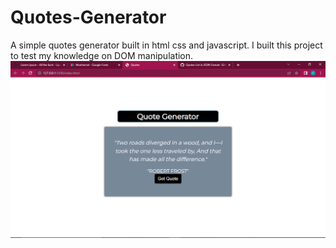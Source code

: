 # Quotes-Generator
A simple quotes generator built in html css and javascript. I built this project to test my knowledge on DOM manipulation.
![alt text](https://github.com/Jump3rX/Quotes-Generator/blob/main/quotes%20gen/ss2.png)
